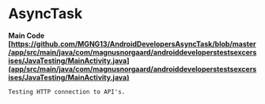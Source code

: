 # AsyncTask

**Main Code**
**[https://github.com/MGNG13/AndroidDevelopersAsyncTask/blob/master/app/src/main/java/com/magnusnorgaard/androiddeveloperstestsexcersises/JavaTesting/MainActivity.java](app/src/main/java/com/magnusnorgaard/androiddeveloperstestsexcersises/JavaTesting/MainActivity.java)**

```
Testing HTTP connection to API's.
```
